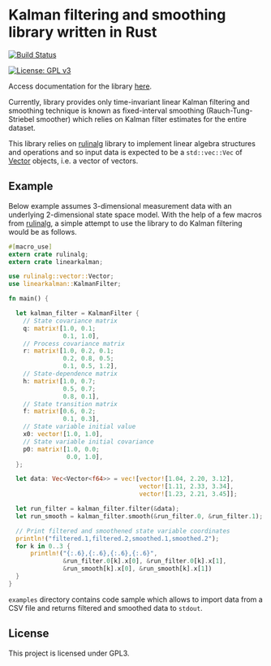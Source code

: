 # Kalman filtering and smoothing library written in Rust

[![Build Status](https://travis-ci.org/rbagd/rust-linearkalman.svg?branch=master)](https://travis-ci.org/rbagd/rust-linearkalman)

[![License: GPL v3](https://img.shields.io/badge/License-GPL%20v3-blue.svg)](http://www.gnu.org/licenses/gpl-3.0)

Access documentation for the library [here](http://rbagd.eu/rust-linearkalman/linearkalman/index.html).

Currently, library provides only time-invariant linear Kalman filtering and smoothing technique is known as fixed-interval smoothing (Rauch-Tung-Striebel smoother) which relies on Kalman filter estimates for the entire dataset.

This library relies on [rulinalg] library to implement linear algebra structures and operations and so input data is expected to be a `std::vec::Vec` of [Vector<f64>] objects, i.e. a vector of vectors.

## Example

Below example assumes 3-dimensional measurement data with an underlying 2-dimensional state space model. With the help of a few macros from [rulinalg], a simple attempt to use the library to do Kalman filtering would be as follows.


```rust
#[macro_use]
extern crate rulinalg;
extern crate linearkalman;

use rulinalg::vector::Vector;
use linearkalman::KalmanFilter;

fn main() {

  let kalman_filter = KalmanFilter {
    // State covariance matrix
    q: matrix![1.0, 0.1;
               0.1, 1.0],
    // Process covariance matrix
    r: matrix![1.0, 0.2, 0.1;
               0.2, 0.8, 0.5;
               0.1, 0.5, 1.2],
    // State-dependence matrix
    h: matrix![1.0, 0.7;
               0.5, 0.7;
               0.8, 0.1],
    // State transition matrix
    f: matrix![0.6, 0.2;
               0.1, 0.3],
    // State variable initial value
    x0: vector![1.0, 1.0],
    // State variable initial covariance
    p0: matrix![1.0, 0.0;
                0.0, 1.0],
  };

  let data: Vec<Vector<f64>> = vec![vector![1.04, 2.20, 3.12],
                                    vector![1.11, 2.33, 3.34],
                                    vector![1.23, 2.21, 3.45]];

  let run_filter = kalman_filter.filter(&data);
  let run_smooth = kalman_filter.smooth(&run_filter.0, &run_filter.1);

  // Print filtered and smoothened state variable coordinates
  println!("filtered.1,filtered.2,smoothed.1,smoothed.2");
  for k in 0..3 {
      println!("{:.6},{:.6},{:.6},{:.6}",
               &run_filter.0[k].x[0], &run_filter.0[k].x[1],
               &run_smooth[k].x[0], &run_smooth[k].x[1])
  }
}
```

`examples` directory contains code sample which allows to import data from a CSV file and returns filtered and smoothed data to `stdout`.

## License

This project is licensed under GPL3.

[rulinalg]: https://github.com/AtheMathmo/rulinalg
[Vector<f64>]: https://athemathmo.github.io/rulinalg/doc/rulinalg/vector/struct.Vector.html
